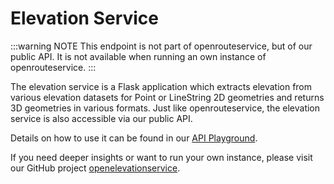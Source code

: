# Elevation Service

:::warning NOTE
This endpoint is not part of openrouteservice, but of our public API. It is not available when running an own instance of openrouteservice.
:::

The elevation service is a Flask application which extracts elevation from various elevation datasets for Point or LineString 2D geometries and returns 3D geometries in various formats.
Just like openrouteservice, the elevation service is also accessible via our public API.

Details on how to use it can be found in our [API Playground](https://openrouteservice.org/dev/#/api-docs/elevation).

If you need deeper insights or want to run your own instance, please visit our GitHub project [openelevationservice](https://github.com/GIScience/openelevationservice).